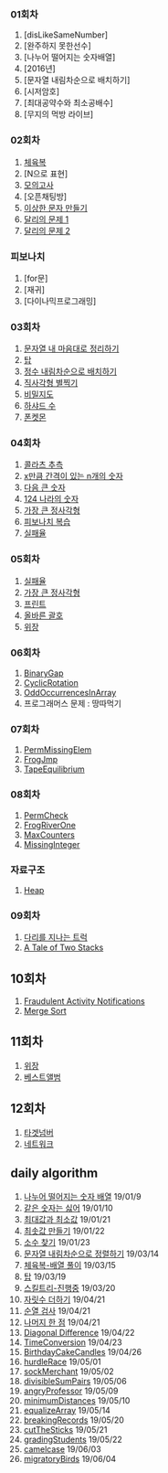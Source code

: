### 01회차

1. [disLikeSameNumber]
1. [완주하지 못한선수]
1. [나누어 떨어지는 숫자배열]
1. [2016년]
1. [문자열 내림차순으로 배치하기]
1. [시저암호]
1. [최대공약수와 최소공배수]
1. [무지의 먹방 라이브]

### 02회차

1. [체육복](https://gist.github.com/pdvonzoo/d5e298ad88bd36a6d7c0e4744c8de716)
1. [N으로 표현]
1. [모의고사](https://gist.github.com/pdvonzoo/2e346717bb0c283965fa70b56e6fe4b0)
1. [오픈채팅방]
1. [이상한 문자 만들기](https://gist.github.com/pdvonzoo/aa83def1d199737eaf648805bcae1260)
1. [달리의 문제 1](https://gist.github.com/pdvonzoo/d412598587c50b85d2e66fad0c904aff)
1. [달리의 문제 2](https://gist.github.com/pdvonzoo/90d7cc974338eb8b67c2923d545ace86)

### 피보나치

1. [for문]
1. [재귀]
1. [다이나믹프로그래밍]

### 03회차

1. [문자열 내 마음대로 정리하기](https://gist.github.com/pdvonzoo/0c7b5a7fd6bc9ecdf24cbf645c407ee7)
1. [탑]()
1. [정수 내림차순으로 배치하기](https://gist.github.com/pdvonzoo/cbe383a73c3ed882e7b68d8df0d7c8dd)
1. [직사각형 별찍기](https://gist.github.com/pdvonzoo/0344daf6a78693f1897a15cb0236fe13)
1. [비밀지도]()
1. [하샤드 수](https://gist.github.com/pdvonzoo/1fc4ce9fbfc319caee6add0d88739aea)
1. [폰켓몬](https://gist.github.com/pdvonzoo/0c73dc1fcf8ecc8e95adfb38f667bf55)


### 04회차

1. [콜라츠 추측](https://gist.github.com/pdvonzoo/fa9f8de91531b59a3e457989599183ec)
1. [x만큼 간격이 있는 n개의 숫자](https://gist.github.com/pdvonzoo/69ac12f62941cc32b33b8aac8ae95974)
1. [다음 큰 숫자](https://gist.github.com/pdvonzoo/e6e3ff55daef640e1f8b2ed21fe8d8d8)
1. [124 나라의 숫자](https://gist.github.com/pdvonzoo/5d6a71044710c18845946143034ea409)
1. [가장 큰 정사각형](https://gist.github.com/pdvonzoo/b50ec807323fcc02f289c5085a582ae2)
1. [피보나치 복습](https://gist.github.com/pdvonzoo/afe2974e0cbaeb3fe34a3b74dfebe64c)
1. [실패율](https://gist.github.com/pdvonzoo/52ee915215de4d1bfaae78586bac2f77)

### 05회차

1. [실패율](https://programmers.co.kr/learn/courses/30/lessons/42889?language=javascript)
1. [가장 큰 정사각형](https://programmers.co.kr/learn/courses/30/lessons/12905?language=javascript)
1. [프린트](https://programmers.co.kr/learn/courses/30/lessons/42587?language=javascript)
1. [올바른 괄호](https://gist.github.com/pdvonzoo/b46a6a25ac4b28049d0c16f8b854dc24)
1. [위장](https://programmers.co.kr/learn/courses/30/lessons/42578?language=javascript)

### 06회차

1. [BinaryGap](https://gist.github.com/pdvonzoo/f0b2f815749e5ce838cdad17f06f1c39)
1. [CyclicRotation](https://gist.github.com/pdvonzoo/a5bd0d14244ba0df826ecc4e83a48d91)
1. [OddOccurrencesInArray](https://gist.github.com/pdvonzoo/8c18ecfe941ae9f09e1cb7e9219358b1)
1. 프로그래머스 문제 : 땅따먹기

### 07회차

1. [PermMissingElem](https://gist.github.com/pdvonzoo/1463fe29e292ff1fa3698af56033aea0)
1. [FrogJmp](https://gist.github.com/pdvonzoo/8608e74e9a331ce1132d7ffa0425b721)
1. [TapeEquilibrium]()

### 08회차

1. [PermCheck](https://gist.github.com/pdvonzoo/48c09723e853b507d132ea13e483d0d4)
1. [FrogRiverOne](https://gist.github.com/pdvonzoo/05acd2a6a4378ef1a19bd64fe021796c)
1. [MaxCounters](https://gist.github.com/pdvonzoo/a94f4bbe57ba41e085bc24b0f24ac2ee)
1. [MissingInteger](https://gist.github.com/pdvonzoo/6952a7a81a49c1f66b99d830126bd13f)

### 자료구조

1. [Heap](https://gist.github.com/pdvonzoo/22b14ab5c2f6768c9812335ac88fa6bb)

### 09회차

1. [다리를 지나는 트럭](https://gist.github.com/pdvonzoo/0de347a4229a8dbe392a7483badc8f57)
1. [A Tale of Two Stacks](https://gist.github.com/pdvonzoo/e72b3ad96237f48ae769ccac0f4fc5e0)

## 10회차

1. [Fraudulent Activity Notifications](https://gist.github.com/pdvonzoo/282286eb0a7f4fc7156fbb23087b40af)
1. [Merge Sort]()

## 11회차

1. [위장](https://gist.github.com/pdvonzoo/8ee032c91d9e856e57865a2c292bf51b)
1. [베스트앨범](https://gist.github.com/pdvonzoo/dfddb8ed5b07b6aee6f6c98cc1037902)

## 12회차

1. [타겟넘버](https://gist.github.com/pdvonzoo/25caf0576a16a6ccd082f0f9cc13d7e4)
1. [네트워크](https://gist.github.com/pdvonzoo/f8d872b639b04391d1d0c914e928709f)

## daily algorithm

1. [나누어 떨어지는 숫자 배열](https://gist.github.com/pdvonzoo/4b0f1b645831d21030ae0afbeb48e086) 19/01/9
1. [같은 숫자는 싫어](https://gist.github.com/pdvonzoo/ecae10827a13a6178b5db6a110460f5a) 19/01/10
1. [최대값과 최소값](https://gist.github.com/pdvonzoo/6d3c7e2586f8dd1bbdd8a5f2a79737dd) 19/01/21
1. [최솟값 만들기](https://gist.github.com/pdvonzoo/0b6ae0d95b0cfbb6ec02e5bc10c06228) 19/01/22 
1. [소수 찾기](https://gist.github.com/pdvonzoo/fc7b9aee12e3ba234d284255e3db28e8) 19/01/23 
1. [문자열 내림차순으로 정렬하기](https://gist.github.com/pdvonzoo/bcdeb32e01bc82d0c90f21bcea1a8abc) 19/03/14
1. [체육복-배열 풀이](https://gist.github.com/pdvonzoo/9170a3c7c1a6319330aaa7973276fbea) 19/03/15
1. [탑](https://gist.github.com/pdvonzoo/bf9c6dd1f387ff4aaad5c32cf0d60f29) 19/03/19
1. [스킬트리-진행중](https://gist.github.com/pdvonzoo/3f3d7442f80986d61d2618ae9a1d7b02) 19/03/20
1. [자릿수 더하기](https://gist.github.com/pdvonzoo/e08aa8930280caa9fe8ca0e35aff2809) 19/04/21
1. [순열 검사](https://gist.github.com/pdvonzoo/71fa82422ef3a7cb16abc7d805e02266) 19/04/21
1. [나머지 한 점](https://gist.github.com/pdvonzoo/9428c360b2fdbdf04bbd61f9c00831b6) 19/04/21
1. [Diagonal Difference](https://gist.github.com/pdvonzoo/b77e93f86412cec9adc5efed19727078) 19/04/22
1. [TimeConversion](https://gist.github.com/pdvonzoo/27ee7e08147f75525a6a68159ae2461e) 19/04/23
1. [BirthdayCakeCandles](https://gist.github.com/pdvonzoo/b58c385eb7d0f6dbb320de3477f0af63) 19/04/26
1. [hurdleRace](https://gist.github.com/pdvonzoo/e9ee65f7983772a48ce0302e3f4e458a) 19/05/01
1. [sockMerchant](https://gist.github.com/pdvonzoo/3e97f56f4e55c6c83c3884587f02ca58) 19/05/02
1. [divisibleSumPairs](https://gist.github.com/pdvonzoo/c7b6822c6b74b42d8d2f3061f8c460b2) 19/05/06
1. [angryProfessor](https://gist.github.com/pdvonzoo/18fd73112b9313bee6f47c2b38ccb93a) 19/05/09
1. [minimumDistances](https://gist.github.com/pdvonzoo/1bdbadeaa4d5bc6d36da0f170dc6a89f) 19/05/10
1. [equalizeArray](https://gist.github.com/pdvonzoo/1888fa4e0e6d8e02ad386d41cb2339f5) 19/05/14
1. [breakingRecords](https://gist.github.com/pdvonzoo/4b649f3aa15f0df4b776f75607aae5dd) 19/05/20
1. [cutTheSticks](https://gist.github.com/pdvonzoo/ea9b0f386eb2acb4498972000e176cec) 19/05/21
1. [gradingStudents](https://gist.github.com/pdvonzoo/e3775a7b3153f9bb7a45d48dd1a23e29) 19/05/22
1. [camelcase](https://gist.github.com/pdvonzoo/a873014debd8eb16951a0c75c5106acd) 19/06/03
1. [migratoryBirds](https://gist.github.com/pdvonzoo/584f332fcbdc1f5fb79e82cb672b344f) 19/06/04
